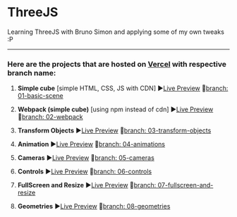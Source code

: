 # ThreeJS
Learning ThreeJS with Bruno Simon and applying some of my own tweaks :P

---

### Here are the projects that are hosted on [Vercel](https://vercel.com) with respective branch name:
1. __Simple cube__ [simple HTML, CSS, JS with CDN] ▶️[Live Preview](https://threejs-basic-scene.vercel.app/) 🔗[branch: 01-basic-scene](https://github.com/geekyorion/ThreeJS/tree/01-basic-scene)

2. __Webpack (simple cube)__ [using npm instead of cdn] ▶️[Live Preview](https://threejs-webpack-alpha.vercel.app/) 🔗[branch: 02-webpack](https://github.com/geekyorion/ThreeJS/tree/02-webpack)

3. __Transform Objects__ ▶️[Live Preview](https://threejs-transform-objects.vercel.app/) 🔗[branch: 03-transform-objects](https://github.com/geekyorion/ThreeJS/tree/03-transform-objects)

4. __Animation__ ▶️[Live Preview](https://threejs-animations-basic.vercel.app/) 🔗[branch: 04-animations](https://github.com/geekyorion/ThreeJS/tree/04-animations)

5. __Cameras__ ▶️[Live Preview](https://threejs-cameras.vercel.app/) 🔗[branch: 05-cameras](https://github.com/geekyorion/ThreeJS/tree/05-cameras)

6. __Controls__ ▶️[Live Preview](https://threejs-controls.vercel.app/) 🔗[branch: 06-controls](https://github.com/geekyorion/ThreeJS/tree/06-controls)

7. __FullScreen and Resize__ ▶️[Live Preview](https://threejs-resize-fullscreen.vercel.app/) 🔗[branch: 07-fullscreen-and-resize](https://github.com/geekyorion/ThreeJS/tree/07-fullscreen-and-resize)

8. __Geometries__ ▶️[Live Preview](https://threejs-geometries.vercel.app/) 🔗[branch: 08-geometries](https://github.com/geekyorion/ThreeJS/tree/08-geometries)
